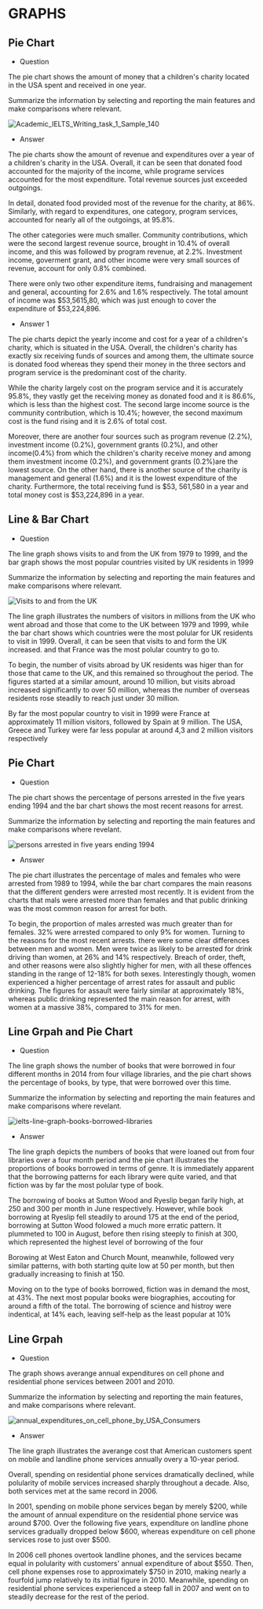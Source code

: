 # GRAPHS

## Pie Chart

- Question

The pie chart shows the amount of money that a children's charity located in the USA spent and received in one year.

Summarize the information by selecting and reporting the main features and make comparisons where relevant.

![Academic_IELTS_Writing_task_1_Sample_140](Academic_IELTS_Writing_task_1_Sample_140.png)

- Answer

The pie charts show the amount of revenue and expenditures over a year of a children's charity in the USA. Overall, it can be seen that 
donated food accounted for the majority of the income, while programe services accounted for the most expenditure. Total revenue sources
just exceeded outgoings.

In detail, donated food provided most of the revenue for the charity, at 86%. Similarly, with regard to expenditures, one category, 
program services, accounted for nearly all of the outgoings, at 95.8%.

The other categories were much smaller. Community contributions, which were the second largest revenue source, brought in 10.4% of overall
income, and this was followed by program revenue, at 2.2%. Investment income, goverment grant, and other income were very small sources of 
revenue, account for only 0.8% combined.

There were only two other expenditure items, fundraising and management and general, accounting for 2.6% and 1.6% respectively. The total
amount of income was $53,5615,80, which was just enough to cover the expenditure of $53,224,896.

- Answer 1

The pie charts depict the yearly income and cost for a year of a children's charity, which is situated in the USA. Overall, the children's charity has exactly six receiving funds of sources and among them, the ultimate source is donated food whereas they spend their money in the three sectors and program service is the predominant cost of the charity.

While the charity largely cost on the program service and it is accurately 95.8%, they vastly get the receiving money as donated food and it is 86.6%, which is less than the highest cost. The second large income source is the community contribution, which is 10.4%; however, the second maximum cost is the fund rising and it is 2.6% of total cost.

Moreover, there are another four sources such as program revenue (2.2%), investment income (0.2%), government grants (0.2%), and other income(0.4%) from which the children's charity receive money and among them investment income (0.2%), and government grants (0.2%)are the lowest source. On the other hand, there is another source of the charity is management and general (1.6%) and it is the lowest expenditure of the charity. Furthermore, the total receiving fund is $53, 561,580 in a year and total money cost is $53,224,896 in a year.


## Line & Bar Chart

- Question

The line graph shows visits to and from the UK from 1979 to 1999, and the bar graph shows the most popular countries visited by UK 
residents in 1999

Summarize the information by selecting and reporting the main features and make comparisons where relevant.

![Visits to and from the UK](xielts-Line-and-bar-graph.jpg.pagespeed.ic.6BeONEcywF.jpg)

The line graph illustrates the numbers of visitors in millions from the UK who went abroad and those that come to the UK between 1979 
and 1999, while the bar chart shows which countries were the most polular for UK residents to visit in 1999. Overall, it can be seen 
that visits to and form the UK increased. and that France was the most polular country to go to.

To begin, the number of visits abroad by UK residents was higer than for those that came to the UK, and this remained so throughout the 
period. The figures started at a similar amount, around 10 million, but visits abroad increased significantly to over 50 million, 
whereas the number of overseas residents rose steadily to reach just under 30 million.

By far the most popular country to visit in 1999 were France at approximately 11 million visitors, followed by Spain at 9 million. The 
USA, Greece and Turkey were far less popular at around 4,3 and 2 million visitors respectively

## Pie Chart

- Question

The pie chart shows the percentage of persons arrested in the five years ending 1994 and the bar chart shows the most recent reasons for 
arrest.

Summarize the information by selecting and reporting the main features and make comparisons where revelant.

![persons arrested in five years ending 1994](xielts-pie-and-bar-arrested.jpg.pagespeed.ic.a4Ls-EZHLp.jpg)

- Answer

The pie chart illustrates the percentage of males and females who were arrested from 1989 to 1994, while the bar chart compares the main
reasons that the different genders were arrested most recently. It is evident from the charts that mals were arrested more than females 
and that public drinking was the most common reason for arrest for both.

To begin, the proportion of males arrested was much greater than for females. 32% were arrested compared to only 9% for women. Turning 
to the reasons for the most recent arrests. there were some clear differences between men and women. Men were twice as likely to be 
arrested for drink driving than women, at 26% and 14% respectively. Breach of order, theft, and other reasons were also slightly higher 
for men, with all these offences standing in the range of 12-18% for both sexes. Interestingly though, women experienced a higher 
percentage of arrest rates for assault and public drinking. The figures for assault were fairly similar at approximately 18%, whereas 
public drinking represented the main reason for arrest, with women at a massive 38%, compared to 31% for men.

## Line Grpah and Pie Chart

- Question

The line graph shows the number of books that were borrowed in four different months in 2014 from four village libraries, and the pie 
chart shows the percentage of books, by type, that were borrowed over this time.

Summarize the information by selecting and reporting the main features and make comparisons where revelant.

![ielts-line-graph-books-borrowed-libraries](ielts-line-graph-books-borrowed-libraries.jpg)

- Answer

The line graph depicts the numbers of books that were loaned out from four libraries over a four month period and the pie chart 
illustrates the proportions of books borrowed in terms of genre. It is immediately apparent that the borrowing patterns for each library
were quite varied, and that fiction was by far the most polular type of book.

The borrowing of books at Sutton Wood and Ryeslip began farily high, at 250 and 300 per month in June respectively. However, while book
borrowing at Ryeslip fell steadily to around 175 at the end of the period, borrowing at Sutton Wood folowed a much more erratic pattern.
It plummeted to 100 in August, before then rising steeply to finish at 300, which represented the highest level of borrowing of the four

Borowing at West Eaton and Church Mount, meanwhile, followed very similar patterns, with both starting quite low at 50 per month, but 
then gradually increasing to finish at 150.

Moving on to the type of books borrowed, fiction was in demand the most, at 43%. The next most popular books were biographies, accouting
for around a fifth of the total. The borrowing of science and histroy were indentical, at 14% each, leaving self-help as the least 
popular at 10%

## Line Grpah

- Question

The graph shows averange annual expenditures on cell phone and residential phone services between 2001 and 2010.

Summarize the information by selecting and reporting the main features, and make comparisons where relevant.

![annual_expenditures_on_cell_phone_by_USA_Consumers](annual_expenditures_on_cell_phone_by_USA_Consumers.png)


- Answer

The line graph illustrates the averange cost that American customers spent on mobile and landline phone services annually overy a 
10-year period.

Overall, spending on residential phone services dramatically declined, while polularity of mobile services increased sharply throughout
a decade. Also, both services met at the same record in 2006.

In 2001, spending on mobile phone services began by merely $200, while the amount of annual expenditure on the residential phone service
was around $700. Over the following five years, expenditure on landline phone services gradually dropped below $600, whereas expenditure
on cell phone services rose to just over $500.

In 2006 cell phones overtook landline phones, and the services became equal in polularity with customers' annual expenditure of about 
$550. Then, cell phone expenses rose to approximately $750 in 2010, making nearly a fourfold jump relatively to its initial figure in
2010. Meanwhile, spending on residential phone services experienced a steep fall in 2007 and went on to steadily decrease for the rest
of the period.


